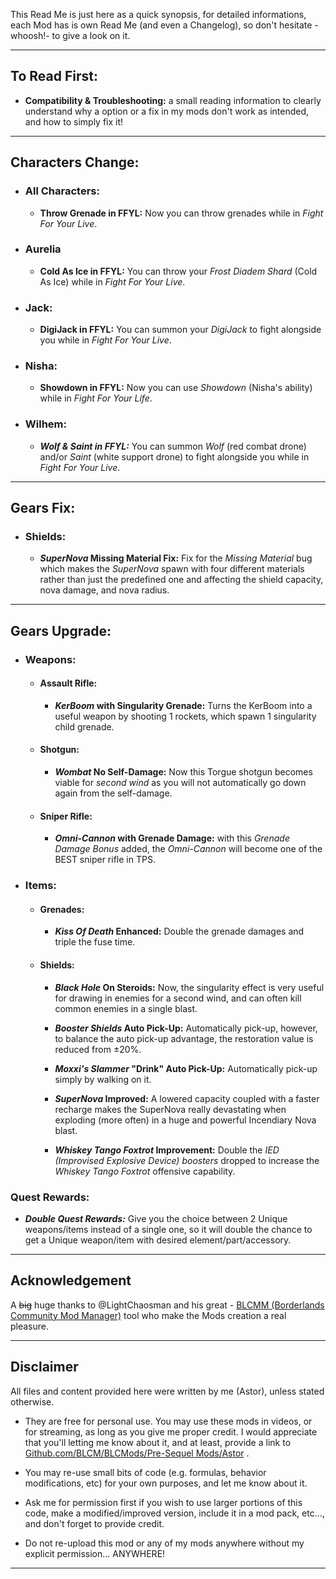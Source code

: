 This Read Me is just here as a quick synopsis, for detailed informations, each Mod has is own Read Me (and even a Changelog), so don't hesitate -whoosh!- to give a look on it.

* * * * *

## To Read First: 

- **Compatibility & Troubleshooting:** a small reading information to clearly understand why a option or a fix in my mods don't work as intended, and how to simply fix it!

* * * * *

## Characters Change:

- ### All Characters:

  - **Throw Grenade in FFYL:** Now you can throw grenades while in *Fight For Your Live*.

- ### Aurelia 
  - **Cold As Ice in FFYL:** You can throw your *Frost Diadem Shard* (Cold As Ice) while in *Fight For Your Live*.

- ### Jack:

  - **DigiJack in FFYL:** You can summon your *DigiJack* to fight alongside you while in *Fight For Your Live*.

- ### Nisha:

  - **Showdown in FFYL:** Now you can use *Showdown* (Nisha's ability) while in *Fight For Your Life*.

- ### Wilhem: 
 
  - ***Wolf & Saint in FFYL:*** You can summon *Wolf* (red combat drone) and/or *Saint* (white support drone) to fight alongside you while in *Fight For Your Live*.

* * * * *

## Gears Fix:

- ### Shields:

  - ***SuperNova* Missing Material Fix:** Fix for the *Missing Material* bug which makes the *SuperNova* spawn with four different materials rather than just the predefined one and  affecting the shield capacity, nova damage, and nova radius.

* * * * *

## Gears Upgrade:

- ### Weapons:

  - #### Assault Rifle: 

     - ***KerBoom* with Singularity Grenade:** Turns the KerBoom into a useful weapon by
shooting 1 rockets, which spawn 1 singularity child grenade.

  - #### Shotgun:

     - ***Wombat* No Self-Damage:** Now this Torgue shotgun becomes viable for *second wind* as you will not automatically go down again from the self-damage.

  - #### Sniper Rifle:

     - ***Omni-Cannon* with Grenade Damage:** with this *Grenade Damage Bonus* added, the *Omni-Cannon* will become one of the BEST sniper rifle in TPS.
      
- ### Items:
  
   - #### Grenades:

      - ***Kiss Of Death* Enhanced:** Double the grenade damages and triple the fuse time.
 
   - #### Shields:

      - ***Black Hole* On Steroids:** Now, the singularity effect is very useful for drawing in enemies for a second wind, and can often kill common enemies in a single blast.
  
      - ***Booster Shields* Auto Pick-Up:** Automatically pick-up, however, to balance the auto pick-up advantage, the restoration value is reduced from ±20%.
 
      - ***Moxxi's Slammer* "Drink" Auto Pick-Up:** Automatically pick-up simply by walking on it.

      - ***SuperNova* Improved:** A lowered capacity coupled with a faster recharge makes the SuperNova really devastating when exploding (more often) in a huge and powerful Incendiary Nova blast.

      - ***Whiskey Tango Foxtrot* Improvement:** Double the *IED (Improvised Explosive Device) boosters* dropped to increase the *Whiskey Tango Foxtrot* offensive capability.

### Quest Rewards:
  -  ***Double Quest Rewards:*** Give you the choice between 2 Unique weapons/items instead of a single one, so it will double the chance to get a Unique weapon/item with desired element/part/accessory.


* * * * *
 
## Acknowledgement

A ~~big~~ huge thanks to @LightChaosman and his great - [BLCMM (Borderlands Community Mod Manager)](https://github.com/BLCM/BLCMods/wiki/Borderlands-Community-Mod-Manager) tool who make the Mods creation a real pleasure. 

 * * * * *
 
## Disclaimer

All files and content provided here were written by me (Astor), unless stated otherwise.

- They are free for personal use. You may use these mods in videos, or for streaming, as long as you give me proper credit. I would appreciate that you'll letting me know about it, and at least, provide a link to [Github.com/BLCM/BLCMods/Pre-Sequel Mods/Astor](https://github.com/BLCM/BLCMods/tree/master/Pre%20Sequel%20Mods/Astor) .

- You may re-use small bits of code (e.g. formulas, behavior modifications, etc) for your own purposes, and let me know about it. 

- Ask me for permission first if you wish to use larger portions of this code, make a modified/improved version, include it in a mod pack, etc..., and don't forget to provide credit.

- Do not re-upload this mod or any of my mods anywhere without my explicit permission... ANYWHERE!

 * * * * *
